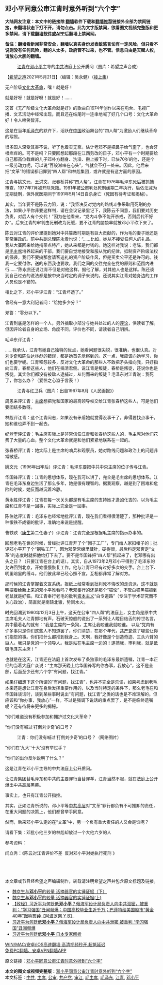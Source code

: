  <h2>邓小平同意公审江青时意外听到“六个字”</h2> <p class="notice"><b>大陆网友注意：本文中的链接除 <a href="https://github.com/bannedbook/fanqiang" >翻墙</a>软件下载和<a href="https://github.com/killgcd/justmysocks/blob/master/README.md">翻墙推荐</a>链接外全部为禁网链接，未翻墙状态下打不开，请勿点击。此为文字版禁闻，欲看图文视频完整版和更多禁闻，请下载<a href="https://github.com/bannedbook/fanqiang">翻墙软件或APP</a>后翻墙上禁闻网。</p><p>备注：翻墙看新闻非常安全，翻墙以真实身份发表敏感言论有一定风险，但只看不说则没有任何风险，翻的人太多，政府管不过来，也不管。信息自由是天赋人权，请放心大胆的翻墙。</b></p>  <div class="entry"> <figure> <p><figcaption> <a href="https://www.bannedbook.org/bnews/tag/%e6%b1%9f%e9%9d%92/" class="st_tag internal_tag" rel="tag" title="标签 江青 下的日志">江青</a>在<a href="https://www.bannedbook.org/bnews/tag/%e9%82%93%e5%b0%8f%e5%b9%b3/" class="st_tag internal_tag" rel="tag" title="标签 邓小平 下的日志">邓小平</a>主导的<a href="https://www.bannedbook.org/bnews/tag/%e4%b8%ad%e5%85%b1/" class="st_tag internal_tag" rel="tag" title="标签 中共 下的日志">中共</a>法庭上公开质问（图片：希望之声合成）</figcaption></figure> <p>【<span class='wp_keywordlink_affiliate'><a href="https://www.soundofhope.org" title="希望之声" target="_blank">希望之声</a></span>2021年5月21日】（编辑：吴永健）（<a href="https://www.soundofhope.org/post/490070">接上集</a>）</p> <p>无产阶级<span class='wp_keywordlink'><a href="https://www.bannedbook.org/forum2/topic973.html" title="《文化大革命：历史真相和集体记忆》" target="_blank">文化大革命</a></span>，嘿！就是好！</p> <p>就是好呀！就是好呀！就是好！……</p> <p>这首《无产阶级文化大革命就是好》的歌曲自1974年创作以来在电台、电视广播、文艺活动中经常出现，而且还在结尾时一连串地喊了好几个口号：文化大革命好！令人啼笑皆非。</p> <p>这是在当年<a href="https://www.bannedbook.org/bnews/tag/%e6%af%9b%e6%b3%bd%e4%b8%9c/" class="st_tag internal_tag" rel="tag" title="标签 毛泽东 下的日志">毛泽东</a>的默许下，活跃在<span class='wp_keywordlink_affiliate'><a href="https://www.bannedbook.org/" title="中国" target="_blank">中国</a></span>政治舞台的“四人帮”为激励人们继续革命的写照。</p> <p>很多国人深受其害不说，听了也着实无奈。估计老邓不是把鼻子给气歪了，也会牙根痒痒的。可不是吗？只要回想起那段在江西劳改的日子，邓小平有一个时期要给自己那高位截瘫的儿子邓朴方翻身、洗澡、搬上搬下时，已快70岁的他，还是个一级劳动力呢，可以说“百般滋味在心头”，气就会不打一处来。因此，他后来把“文革”的错误都归罪到“四人帮”和林彪集团，或许就是有这方面的原因。</p> <p>江青与姚文元、王洪文、张春桥并称“四人帮”。江青在1976年毛泽东死后被抓捕审查，1977年7月被开除党籍。1981年被<a href="https://www.bannedbook.org/bnews/tag/%E5%85%AC%E5%AE%A1/" class="st_tag internal_tag" rel="tag" title="标签 公审 下的日志">公审</a>判处死刑缓期二年执行，后依法减为无期徒刑，保外就医期间于1991年5月14日自杀身亡（死因有待考证和揭秘）。</p> <p>其实，当年要不是陈云力阻，说：“我坚决反对党内的路线斗争采取用死刑的办法，如果小平你非要这样判，请在会议记录里记下，我陈云不同意，我们要对历史负责，对后人有个交代！”因为在他看来，“党内斗争不能开杀戒，否则后代不好办”。后来江青的审判由死刑改为死缓，要不江青的脑袋早就被邓小平砍下来了。</p> <p>陈云对江青的评价里提到她对中共篡政时期是有巨大贡献的，作为毛的妻子她还是非常廉政的。前中共副总理<span class='wp_keywordlink'><a href="https://www.bannedbook.org/forum2/topic1180.html" title="陈永贵：毛泽东的农民" target="_blank">陈永贵</a></span>也说：“……比如，她从不接受任何人的礼品，我从大寨回来给她捎带点特产，她从来都是付钱的。她这样对我说：老陈，我们都是<a href="https://www.bannedbook.org/bnews/tag/%e6%af%9b%e4%b8%bb%e5%b8%ad/" class="st_tag internal_tag" rel="tag" title="标签 毛主席 下的日志">毛主席</a>培养起来的干部，我们要自觉地接受和服从党的纪律，抵制资产阶级法权的侵袭。我们不要搞那套请客送礼的资产阶级作风，但是买卖公平还是许可的。钱我一定要付你，送的东西我也要收。我们之间的交往完全在党的原则和范围内进行……”陈永贵还说江青不但是对他这样，据他了解，对其他人也是这样。陈还谈到自己过去的说法都是按中央当时定的调子来说的。还说其实江青对她身边的工作人员也是不错的。</p> <p>相比之下，邓小平评江青：“江青坏透了。”</p> <p>曾经有一意大利记者问：“给她多少分？”</p>  <p>邓答：“零分以下。”</p> <p>江青到底是怎样的一个人，另外摘取小部分与她共处过的人的<span class='wp_keywordlink_affiliate'><a href="https://www.bannedbook.org/bnews/comments/" title="新闻评论" target="_blank">评论</a></span>，供读者了解。但因评论者自身的立场、角度不同，评价也不同，请读者自己明辨。</p> <p>毛泽东评江青：</p> <p>……我承认，江青有她自己独特的优点，她看问题很尖锐，很准确，也很认真。对<span class='wp_keywordlink'><a href="https://www.bannedbook.org/forum2/topic1158.html" title="《刘少奇传》" target="_blank">刘少奇</a></span>和<span class='wp_keywordlink'><a href="https://www.bannedbook.org/forum2/topic1154.html" title="陈伯达传" target="_blank">陈伯达</a></span>林彪的错误，都是她首先觉察到的。这一点，我应该向她学习，你们也要学呢。江青积怨较多，反对文化大革命的那些人不敢把矛头指向我，只好指向江青，春桥这些人，他们在搞清君侧。说江青是叛徒，春桥是叛徒，还说你也是叛徒。其实你们都没有被敌人逮捕过，从何而来的叛徒？毛泽东对江青说：我死了，你怎么办？（爱怜之心溢于言表！）</p> <figure><figcaption>江青与红卫兵（图片：出自1967年8月《人民画报》）</figcaption></figure> <p>周恩来评江青：<a href="https://www.bannedbook.org/bnews/tag/%E4%B8%BB%E5%B8%AD/" class="st_tag internal_tag" rel="tag" title="标签 主席 下的日志">主席</a>想把党和国家的最高领导权交给江青张春桥这些人，可是他们要团结多数呀。</p> <p>林彪评江青：这个江青同志，如果没有矛盾她就觉得没事干了。非得要找点事干。她和谁也弄不到一起去。</p> <p>纪登奎评江青：毛主席实际上是非常信任江青和张春桥这些人的，毛主席对他们花费了大量的心血。整个文化大革命就是和他们紧紧地联系在一起的。</p> <p>张春桥评江青：她实际上是主席的哨兵和观察员，她对路线问题和政治上的问题非常敏感。</p> <p>姚文元（1996年出牢后）评江青：毛泽东要把中共中央主席的位子传与江青。</p> <p>华国锋评江青：江青的思想体系，现在我可以讲了，完全是毛主席的思想体系。江青在毛泽东身边生活了那么多年，她是很有理智的。据我观察，越是到了困难和危险的时候，她反而越沉着冷静。</p> <p>黄永胜评江青：江青在每一次关头都是有毛主席的支持她才逢凶化吉的。以为毛主席和江青不是一回事，实际上完全是一回事。</p>  <p>陈伯达评江青：毛泽东也经常地批评江青，现在我们看得很清楚了，那种批评是一种恨铁不成钢的批评，准确地来说是提醒。</p> <p>曹轶欧（<span class='wp_keywordlink'><a href="https://www.bannedbook.org/forum2/topic1148.html" title="纪实文学：康生评传" target="_blank">康生</a></span>第二任妻子）评江青：江青完全是根据毛主席的指示办事的。</p> <p>回想老毛在世的时候，曾经批评江青开了个“帽子工厂”，专门给人家扣帽子的；批评邓小平开了个“钢铁工厂”，因为邓常常绵里藏针，硬得很，最后料定邓否定“文革”的态度时就把他给打下去了。要不是华国锋把“四人帮”抓起来了，老邓哪有出头之日？（只要江青在台上的话）。其实，自从1973年2月邓小平得到了毛泽东的允许回到北京，开始慢慢恢复工作，他与江青已经有过好多次的交手。台上台下、明里暗里的缠斗，他们彼此早已经心照不宣，互相都非常了解对方。</p> <p>那时候的江青掌握着文宣系统。报纸上经常看到批判死不悔改的走资派，这不就是明摆着给新上来的邓小平难看吗？老邓奉行的还是那个“猫论”，不管白猫黑猫抓到老鼠就是好猫。和江青奉行老毛的批判<span class='wp_keywordlink'><a href="https://www.bannedbook.org/forum2/topic920.html" title="资本主义与自由" target="_blank">资本主义</a></span>“白专道路”（专注于学术研究而不关心政治），简直就是南辕北辙，势同水火。</p> <p>时光回溯到1980年12月3日上午，这天在公审“四人帮”的法庭上，女主角是原中共主席毛夫人江青掷地有声，石破天惊般的说出了一系列让人瞠目结舌的传世名言，其中最着名的就有：“我是主席的一条狗，主席让我咬谁我就咬谁。 以及“党内有许多事只是你们这些人不知道罢了，你们清楚，在那个年代，<a href="https://www.bannedbook.org/bnews/tag/%e5%85%b1%e4%ba%a7%e5%85%9a/" class="st_tag internal_tag" rel="tag" title="标签 共产党 下的日志">共产党</a>做了哪些让你们抱怨的事。你们把什么都推到我身上。天啊，我好像是个创造奇迹、三头六臂的巨人。我只是党的一个领导人。我是站在毛主席一边的！逮捕我，审判我，就是诋毁毛泽东主席！”</p> <p>也就是在这天，江青还在法庭上首次发布了条独家的毛泽东最新遗嘱，江青一本正经的当着大庭广众说：“主席那天晚上给华国锋写的你办事，我放心”，这不是全部，后面至少还有六个字“有问题，找江青。”</p> <p>如果仔细想下这个所谓的“有问题，找江青”，也并不完全是荒谬，如果考虑到老毛本来还是想让江青在身后发挥重要作用的，以及当时特定的条件下，那么老毛在和华国锋谈话时，谈到某些事时说出“有问题，找江青”之类的话也是不难理解的。但应该和“你办事，我放心”一样，不过是强调下说话的重点罢了，是不是临终遗嘱呢？还有待将来更多的揭秘。</p> <p>“你们难道没有积极参加和拥护过文化大革命？</p> <p>“你们没有喊过‘打倒刘少奇’的口号？</p> <figure><figcaption>江青：你们没有喊过‘打倒刘少奇’的口号？（网络图片）</figcaption></figure> <p>“你们在‘九大’‘十大’没有举过手？</p> <p>“你们的出尔反尔说明了什么？”</p>  <p>这是江青在邓小平主导的中共法庭上公开质问。</p> <p>让江青集团替毛泽东和中共的主要罪行当替罪羊，江青当然不服，就在法庭上公开爆出中共<span class='wp_keywordlink_affiliate'><a href="https://www.bannedbook.org/bnews/ccpdope/" title="中共高层内幕" target="_blank">高层</a></span>黑幕。</p> <p>事实上，也只有江青公开指控。</p> <p>其实，正如江青所说的，邓小平等<span class='wp_keywordlink_affiliate'><a href="https://www.bannedbook.org/bnews/ccpdope/" title="中共高层" target="_blank">中共高层</a></span>对“文革”罪行都负有不可推卸的责任，在重大问题的决策上，他们都曾举手同意。</p> <p>然而，后来邓小平认定的在“文革”中，另一个负有重大责任的人又会是谁呢？</p> <p>请看下集：邓批小他三岁的林彪却放过一个大他六岁的人</p> <p>参考资料：</p> <p>闫立秀：《陈云对江青评价不差  反对邓小平对她执行死刑 》</p> <h2> </h2> <p>本文章或节目经希望之声编辑制作，转载请注明希望之声并包含原文标题及链接。 </p> <ul class='op-related-articles' title='相关阅读'> <li><a href='https://www.bannedbook.org/bnews/comments/20210518/1548740.html' target='_blank'>魏京生与<b>邓小平</b>的较量 活摘器官的实锤证据（下）</a></li> <li><a href='https://www.bannedbook.org/bnews/comments/20210515/1547015.html' target='_blank'>魏京生与<b>邓小平</b>的较量 活摘器官的实锤证据(上)</a></li> <li><a href='https://www.bannedbook.org/bnews/bannedvideo/20210514/1546474.html' target='_blank'>【政经】习近平为何贬低<b>邓小平</b>？俄海军设计局负责人向中共泄密，被重判；“学习强国”丑闻频爆；中国高校毕业生近千万；巴菲特给美国股市“黄金40年”敲响警钟【阿波罗网 Y B】</a></li> <li><a href='https://www.bannedbook.org/bnews/cbnews/20210514/1546465.html' target='_blank'>习近平为何贬低<b>邓小平</b>？俄海军设计局负责人向中共泄密 被重判 “学习强国”丑闻频爆</a></li> <li><a href='https://www.bannedbook.org/bnews/comments/20210514/1546167.html' target='_blank'>习近平为何贬低<b>邓小平</b> 日本专家解析</a></li> </ul> <p class="texttj"> <a href="https://github.com/bannedbook/fanqiang/wiki/V2ray%E6%9C%BA%E5%9C%BA" target="_blank">WIN/MAC/安卓/iOS高速翻墙:高清视频秒开,超低延迟</a><br/> <a href="https://github.com/bannedbook/fanqiang/wiki/%E7%A6%81%E9%97%BB%E7%BD%91%E5%AE%89%E5%8D%93%E7%BF%BB%E5%A2%99%E6%96%B0%E9%97%BBAPP" target="_blank">免费PC翻墙、安卓VPN翻墙APP</a></p><p>原文链接：<a class="src_link"  href="https://www.soundofhope.org/post/490073" target="_blank">邓小平同意公审江青时意外听到“六个字”</a></p> <a name='sharetosocial'></a>       <div><b>本文的图文或视频完整版</b>：<a href='https://www.bannedbook.org/bnews/comments/20210522/1551491.html'>邓小平同意公审江青时意外听到“六个字”</a></div>  </div><!--END ENTRY--> <div class="postfooter"> <div>本文标签：<a href="https://www.bannedbook.org/bnews/tag/%e4%b8%ad%e5%85%b1/" rel="tag">中共</a>, <a href="https://www.bannedbook.org/bnews/tag/%E4%B8%BB%E5%B8%AD/" rel="tag">主席</a>, <a href="https://www.bannedbook.org/bnews/tag/%E5%85%AC%E5%AE%A1/" rel="tag">公审</a>, <a href="https://www.bannedbook.org/bnews/tag/%e5%85%b1%e4%ba%a7%e5%85%9a/" rel="tag">共产党</a>, <a href="https://www.bannedbook.org/bnews/tag/%e5%ae%a1%e6%b1%9f/" rel="tag">审江</a>, <a href="https://www.bannedbook.org/bnews/tag/%e6%af%9b%e4%b8%bb%e5%b8%ad/" rel="tag">毛主席</a>, <a href="https://www.bannedbook.org/bnews/tag/%e6%af%9b%e6%b3%bd%e4%b8%9c/" rel="tag">毛泽东</a>, <a href="https://www.bannedbook.org/bnews/tag/%e6%b1%9f%e9%9d%92/" rel="tag">江青</a>, <a href="https://www.bannedbook.org/bnews/tag/%e9%82%93%e5%b0%8f%e5%b9%b3/" rel="tag">邓小平</a></div>  </div><!--END POSTFOOTER--> 